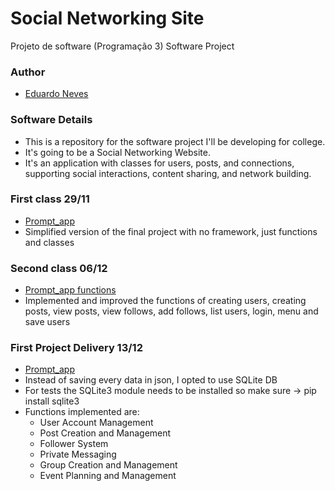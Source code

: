 # Social Networking Site
Projeto de software (Programação 3)
Software Project 

### Author
- [Eduardo Neves](https://github.com/snowedz)

### Software Details

- This is a repository for the software project I'll be developing for college.
- It's going to be a Social Networking Website.
- It's an application with classes for users, posts, and connections, supporting
social interactions, content sharing, and network building.

### First class 29/11
 - [Prompt_app](https://github.com/snowedz/Social-Networking-Site/tree/main/prompt_app)
 - Simplified version of the final project with no framework, just functions and classes

### Second class 06/12
- [Prompt_app functions](https://github.com/snowedz/Social-Networking-Site/tree/main/prompt_app/functions.py)
 - Implemented and improved the functions of creating users, creating posts, view posts, view follows, add follows, list users, login, menu and save users

### First Project Delivery 13/12
- [Prompt_app](https://github.com/snowedz/Social-Networking-Site/tree/main/prompt_app)
- Instead of saving every data in json, I opted to use SQLite DB
- For tests the SQLite3 module needs to be installed so make sure -> pip install sqlite3
- Functions implemented are:
    - User Account Management
    - Post Creation and Management
    - Follower System
    - Private Messaging
    - Group Creation and Management
    - Event Planning and Management

